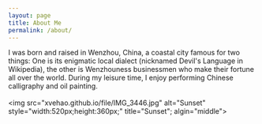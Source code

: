 ```yaml
---
layout: page
title: About Me
permalink: /about/
---
```

I was born and raised in Wenzhou, China, a coastal city famous for two things: One is its enigmatic local dialect (nicknamed Devil's Language in Wikipedia), the other is Wenzhouness businessmen who make their fortune all over the world. During my leisure time, I enjoy performing Chinese calligraphy and oil painting. 
<br>
<br>
<img src="xvehao.github.io/file/IMG_3446.jpg" alt="Sunset" style="width:520px;height:360px;" title="Sunset"; algin="middle">
<br>
